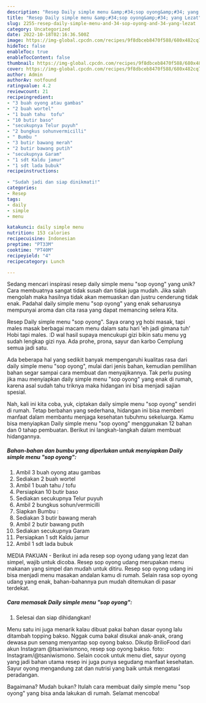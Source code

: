 ```yaml
---
description: "Resep Daily simple menu &amp;#34;sop oyong&amp;#34; yang Lezat"
title: "Resep Daily simple menu &amp;#34;sop oyong&amp;#34; yang Lezat"
slug: 2255-resep-daily-simple-menu-and-34-sop-oyong-and-34-yang-lezat
category: Uncategorized
date: 2022-10-18T02:16:36.500Z
image: https://img-global.cpcdn.com/recipes/9f8dbceb8470f588/680x482cq70/daily-simple-menu-sop-oyong-foto-resep-utama.jpg
hideToc: false
enableToc: true
enableTocContent: false
thumbnail: https://img-global.cpcdn.com/recipes/9f8dbceb8470f588/680x482cq70/daily-simple-menu-sop-oyong-foto-resep-utama.jpg
cover: https://img-global.cpcdn.com/recipes/9f8dbceb8470f588/680x482cq70/daily-simple-menu-sop-oyong-foto-resep-utama.jpg
author: Admin
authorAv: notfound
ratingvalue: 4.2
reviewcount: 21
recipeingredient:
- "3 buah oyong atau gambas"
- "2 buah wortel"
- "1 buah tahu  tofu"
- "10 butir baso"
- "secukupnya Telur puyuh"
- "2 bungkus sohunvermicilli"
- " Bumbu "
- "3 butir bawang merah"
- "2 butir bawang putih"
- "secukupnya Garam"
- "1 sdt Kaldu jamur"
- "1 sdt lada bubuk"
recipeinstructions:

- "Sudah jadi dan siap dinikmati!"
categories:
- Resep
tags:
- daily
- simple
- menu

katakunci: daily simple menu 
nutrition: 153 calories
recipecuisine: Indonesian
preptime: "PT33M"
cooktime: "PT40M"
recipeyield: "4"
recipecategory: Lunch

---
```





Sedang mencari inspirasi resep daily simple menu &#34;sop oyong&#34; yang unik? Cara membuatnya sangat tidak susah dan tidak juga mudah. Jika salah mengolah maka hasilnya tidak akan memuaskan dan justru cenderung tidak enak. Padahal daily simple menu &#34;sop oyong&#34; yang enak seharusnya mempunyai aroma dan cita rasa yang dapat memancing selera Kita.





Resep Daily simple menu &#34;sop oyong&#34;. Saya orang yg hobi masak, tapi males masak berbagai macam menu dalam satu hari &#39;eh jadi gimana tuh&#39; Hobi tapi males. :D wal hasil supaya mencukupi gizi bikin satu menu yg sudah lengkap gizi nya. Ada prohe, prona, sayur dan karbo Cemplung semua jadi satu.

Ada beberapa hal yang sedikit banyak mempengaruhi kualitas rasa dari daily simple menu &#34;sop oyong&#34;, mulai dari jenis bahan, kemudian pemilihan bahan segar sampai cara membuat dan menyajikannya. Tak perlu pusing jika mau menyiapkan daily simple menu &#34;sop oyong&#34; yang enak di rumah, karena asal sudah tahu triknya maka hidangan ini bisa menjadi sajian spesial.






Nah, kali ini kita coba, yuk, ciptakan daily simple menu &#34;sop oyong&#34; sendiri di rumah. Tetap berbahan yang sederhana, hidangan ini bisa memberi manfaat dalam membantu menjaga kesehatan tubuhmu sekeluarga. Kamu bisa menyiapkan Daily simple menu &#34;sop oyong&#34; menggunakan 12 bahan dan 0 tahap pembuatan. Berikut ini langkah-langkah dalam membuat hidangannya.

<!--inarticleads1-->

##### Bahan-bahan dan bumbu yang diperlukan untuk menyiapkan Daily simple menu &#34;sop oyong&#34;:

1. Ambil 3 buah oyong atau gambas
1. Sediakan 2 buah wortel
1. Ambil 1 buah tahu / tofu
1. Persiapkan 10 butir baso
1. Sediakan secukupnya Telur puyuh
1. Ambil 2 bungkus sohun/vermicilli
1. Siapkan  Bumbu :
1. Sediakan 3 butir bawang merah
1. Ambil 2 butir bawang putih
1. Sediakan secukupnya Garam
1. Persiapkan 1 sdt Kaldu jamur
1. Ambil 1 sdt lada bubuk


MEDIA PAKUAN - Berikut ini ada resep sop oyong udang yang lezat dan simpel, wajib untuk dicoba. Resep sop oyong udang merupakan menu makanan yang simpel dan mudah untuk ditiru. Resep sop oyong udang ini bisa menjadi menu masakan andalan kamu di rumah. Selain rasa sop oyong udang yang enak, bahan-bahannya pun mudah ditemukan di pasar terdekat. 

<!--inarticleads2-->

##### Cara memasak Daily simple menu &#34;sop oyong&#34;:


1. Selesai dan siap dihidangkan!

Menu satu ini juga menarik kalau dibuat pakai bahan dasar oyong lalu ditambah topping bakso. Nggak cuma bakal disukai anak-anak, orang dewasa pun senang menyantap sop oyong bakso. Dikutip BrilioFood dari akun Instagram @tsaniwismono, resep sop oyong bakso. foto: Instagram/@tsaniwismono. Selain cocok untuk menu diet, sayur oyong yang jadi bahan utama resep ini juga punya segudang manfaat kesehatan. Sayur oyong mengandung zat dan nutrisi yang baik untuk mengatasi peradangan. 

Bagaimana? Mudah bukan? Itulah cara membuat daily simple menu &#34;sop oyong&#34; yang bisa anda lakukan di rumah. Selamat mencoba!
